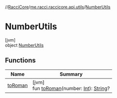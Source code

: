 //[RacciCore](../../../index.md)/[me.racci.raccicore.api.utils](../index.md)/[NumberUtils](index.md)

# NumberUtils

[jvm]\
object [NumberUtils](index.md)

## Functions

| Name | Summary |
|---|---|
| [toRoman](to-roman.md) | [jvm]<br>fun [toRoman](to-roman.md)(number: [Int](https://kotlinlang.org/api/latest/jvm/stdlib/kotlin/-int/index.html)): [String](https://kotlinlang.org/api/latest/jvm/stdlib/kotlin/-string/index.html)? |
